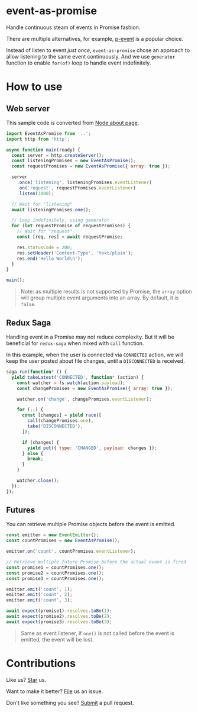 # event-as-promise

Handle continuous steam of events in Promise fashion.

There are multiple alternatives, for example, [p-event](https://npmjs.com/package/p-event) is a popular choice.

Instead of listen to event *just once*, `event-as-promise` chose an approach to allow listening to the same event continuously. And we use `generator` function to enable `for(of)` loop to handle event indefinitely.

# How to use

## Web server

This sample code is converted from [Node about page](https://nodejs.org/en/about/).

```js
import EventAsPromise from '..';
import http from 'http';

async function main(ready) {
  const server = http.createServer();
  const listeningPromises = new EventAsPromise();
  const requestPromises = new EventAsPromise({ array: true });

  server
    .once('listening', listeningPromises.eventListener)
    .on('request', requestPromises.eventListener)
    .listen(3000);

  // Wait for "listening"
  await listeningPromises.one();

  // Loop indefinitely, using generator
  for (let requestPromise of requestPromises) {
    // Wait for "request"
    const [req, res] = await requestPromise;

    res.statusCode = 200;
    res.setHeader('Content-Type', 'text/plain');
    res.end('Hello World\n');
  }
}

main();
```

> Note: as multiple results is not supported by Promise, the `array` option will group multiple event arguments into an array. By default, it is `false`.

## Redux Saga

Handling event in a Promise may not reduce complexity. But it will be beneficial for `redux-saga` when mixed with `call` function.

In this example, when the user is connected via `CONNECTED` action, we will keep the user posted about file changes, until a `DISCONNECTED` is received.

```js
saga.run(function* () {
  yield takeLatest('CONNECTED', function* (action) {
    const watcher = fs.watch(action.payload);
    const changePromises = new EventAsPromise({ array: true });

    watcher.on('change', changePromises.eventListener);

    for (;;) {
      const [changes] = yield race([
        call(changePromises.one),
        take('DISCONNECTED'),
      ]);

      if (changes) {
        yield put({ type: 'CHANGED', payload: changes });
      } else {
        break;
      }
    }

    watcher.close();
  });
});
```

## Futures

You can retrieve multiple Promise objects before the event is emitted.

```js
const emitter = new EventEmitter();
const countPromises = new EventAsPromise();

emitter.on('count', countPromises.eventListener);

// Retrieve multiple future Promise before the actual event is fired
const promise1 = countPromises.one();
const promise2 = countPromises.one();
const promise3 = countPromises.one();

emitter.emit('count', 1);
emitter.emit('count', 2);
emitter.emit('count', 3);

await expect(promise1).resolves.toBe(1);
await expect(promise2).resolves.toBe(2);
await expect(promise3).resolves.toBe(3);
```

> Same as event listener, if `one()` is not called before the event is emitted, the event will be lost.

# Contributions

Like us? [Star](https://github.com/compulim/event-as-promise/stargazers) us.

Want to make it better? [File](https://github.com/compulim/event-as-promise/issues) us an issue.

Don't like something you see? [Submit](https://github.com/compulim/event-as-promise/pulls) a pull request.
